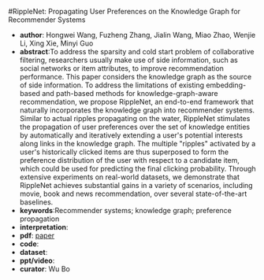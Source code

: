 #RippleNet: Propagating User Preferences on the Knowledge Graph for Recommender Systems
- **author**:	Hongwei Wang, Fuzheng Zhang, Jialin Wang, Miao Zhao, Wenjie Li, Xing Xie, Minyi Guo 
- **abstract**:To address the sparsity and cold start problem of collaborative filtering, researchers usually make use of side information, such as social networks or item attributes, to improve recommendation performance. This paper considers the knowledge graph as the source of side information. To address the limitations of existing embedding-based and path-based methods for knowledge-graph-aware recommendation, we propose RippleNet, an end-to-end framework that naturally incorporates the knowledge graph into recommender systems. Similar to actual ripples propagating on the water, RippleNet stimulates the propagation of user preferences over the set of knowledge entities by automatically and iteratively extending a user's potential interests along links in the knowledge graph. The multiple "ripples" activated by a user's historically clicked items are thus superposed to form the preference distribution of the user with respect to a candidate item, which could be used for predicting the final clicking probability. Through extensive experiments on real-world datasets, we demonstrate that RippleNet achieves substantial gains in a variety of scenarios, including movie, book and news recommendation, over several state-of-the-art baselines.
- **keywords**:Recommender systems; knowledge graph; preference propagation
- **interpretation**:
- **pdf**: [paper](https://dl.acm.org/doi/pdf/10.1145/3269206.3271739)
- **code**: 
- **dataset**: 
- **ppt/video**:
- **curator**: Wu Bo